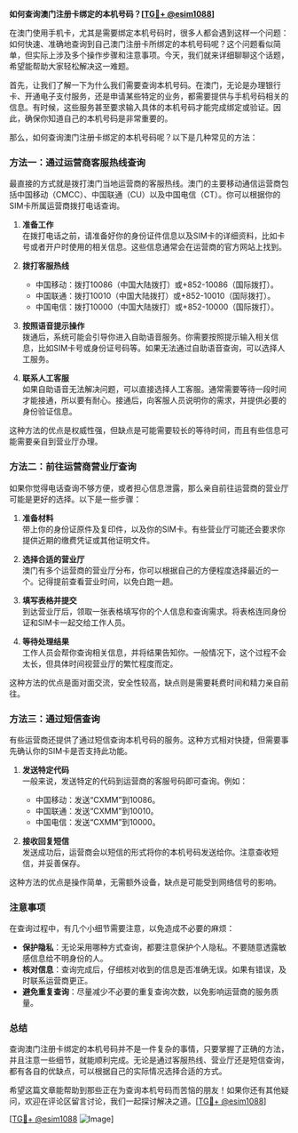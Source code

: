 **如何查询澳门注册卡绑定的本机号码？[[TG💪+ @esim1088](https://t.me/s/esim1088)]**

在澳门使用手机卡，尤其是需要绑定本机号码时，很多人都会遇到这样一个问题：如何快速、准确地查询到自己澳门注册卡所绑定的本机号码呢？这个问题看似简单，但实际上涉及多个操作步骤和注意事项。今天，我们就来详细聊聊这个话题，希望能帮助大家轻松解决这一难题。

首先，让我们了解一下为什么我们需要查询本机号码。在澳门，无论是办理银行卡、开通电子支付服务，还是申请某些特定的业务，都需要提供与手机号码相关的信息。有时候，这些服务甚至要求输入具体的本机号码才能完成绑定或验证。因此，确保你知道自己的本机号码是非常重要的。

那么，如何查询澳门注册卡绑定的本机号码呢？以下是几种常见的方法：

### 方法一：通过运营商客服热线查询

最直接的方式就是拨打澳门当地运营商的客服热线。澳门的主要移动通信运营商包括中国移动（CMCC）、中国联通（CU）以及中国电信（CT）。你可以根据你的SIM卡所属运营商拨打电话查询。

1. **准备工作**  
   在拨打电话之前，请准备好你的身份证件信息以及SIM卡的详细资料，比如卡号或者开户时使用的相关信息。这些信息通常会在运营商的官方网站上找到。

2. **拨打客服热线**  
   - 中国移动：拨打10086（中国大陆拨打）或+852-10086（国际拨打）。  
   - 中国联通：拨打10010（中国大陆拨打）或+852-10010（国际拨打）。  
   - 中国电信：拨打10000（中国大陆拨打）或+852-10000（国际拨打）。

3. **按照语音提示操作**  
   拨通后，系统可能会引导你进入自助语音服务。你需要按照提示输入相关信息，比如SIM卡号或身份证号码等。如果无法通过自助语音查询，可以选择人工服务。

4. **联系人工客服**  
   如果自助语音无法解决问题，可以直接选择人工客服。通常需要等待一段时间才能接通，所以要有耐心。接通后，向客服人员说明你的需求，并提供必要的身份验证信息。

这种方法的优点是权威性强，但缺点是可能需要较长的等待时间，而且有些信息可能需要亲自到营业厅办理。

### 方法二：前往运营商营业厅查询

如果你觉得电话查询不够方便，或者担心信息泄露，那么亲自前往运营商的营业厅可能是更好的选择。以下是一些步骤：

1. **准备材料**  
   带上你的身份证原件及复印件，以及你的SIM卡。有些营业厅可能还会要求你提供近期的缴费凭证或其他证明文件。

2. **选择合适的营业厅**  
   澳门有多个运营商的营业厅分布，你可以根据自己的方便程度选择最近的一个。记得提前查看营业时间，以免白跑一趟。

3. **填写表格并提交**  
   到达营业厅后，领取一张表格填写你的个人信息和查询需求。将表格连同身份证和SIM卡一起交给工作人员。

4. **等待处理结果**  
   工作人员会帮你查询相关信息，并将结果告知你。一般情况下，这个过程不会太长，但具体时间视营业厅的繁忙程度而定。

这种方法的优点是面对面交流，安全性较高，缺点则是需要耗费时间和精力亲自前往。

### 方法三：通过短信查询

有些运营商还提供了通过短信查询本机号码的服务。这种方式相对快捷，但需要事先确认你的SIM卡是否支持此功能。

1. **发送特定代码**  
   一般来说，发送特定的代码到运营商的客服号码即可查询。例如：
   - 中国移动：发送“CXMM”到10086。  
   - 中国联通：发送“CXMM”到10010。  
   - 中国电信：发送“CXMM”到10000。

2. **接收回复短信**  
   发送成功后，运营商会以短信的形式将你的本机号码发送给你。注意查收短信，并妥善保存。

这种方法的优点是操作简单，无需额外设备，缺点是可能受到网络信号的影响。

### 注意事项

在查询过程中，有几个小细节需要注意，以免造成不必要的麻烦：

- **保护隐私**：无论采用哪种方式查询，都要注意保护个人隐私。不要随意透露敏感信息给不明身份的人。
- **核对信息**：查询完成后，仔细核对收到的信息是否准确无误。如果有错误，及时联系运营商更正。
- **避免重复查询**：尽量减少不必要的重复查询次数，以免影响运营商的服务质量。

### 总结

查询澳门注册卡绑定的本机号码并不是一件复杂的事情，只要掌握了正确的方法，并且注意一些细节，就能顺利完成。无论是通过客服热线、营业厅还是短信查询，都有各自的优缺点，可以根据自己的实际情况选择合适的方式。

希望这篇文章能帮助到那些正在为查询本机号码而苦恼的朋友！如果你还有其他疑问，欢迎在评论区留言讨论，我们一起探讨解决之道。[[TG💪+ @esim1088](https://t.me/s/esim1088)] 

[[TG💪+ @esim1088](https://t.me/s/esim1088) ![Image](https://i.postimg.cc/4NQfJmqS/Snipaste-2025-05-13-00-14-12.png)]